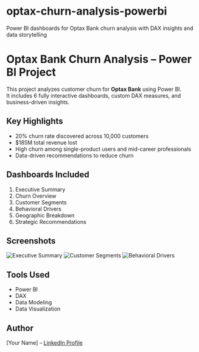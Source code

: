 # optax-churn-analysis-powerbi
Power BI dashboards for Optax Bank churn analysis with DAX insights and data storytelling
# Optax Bank Churn Analysis – Power BI Project

This project analyzes customer churn for **Optax Bank** using Power BI.  
It includes 6 fully interactive dashboards, custom DAX measures, and business-driven insights.

## Key Highlights

- 20% churn rate discovered across 10,000 customers
- $185M total revenue lost
- High churn among single-product users and mid-career professionals
- Data-driven recommendations to reduce churn

## Dashboards Included

1. Executive Summary  
2. Churn Overview  
3. Customer Segments  
4. Behavioral Drivers  
5. Geographic Breakdown  
6. Strategic Recommendations

## Screenshots

![Executive Summary](./OPTAX%201.JPG)
![Customer Segments](./OPTAX%202.JPG)
![Behavioral Drivers](./OPTAX%204.JPG)


## Tools Used

- Power BI
- DAX
- Data Modeling
- Data Visualization

## Author

[Your Name] – [LinkedIn Profile](https://www.linkedin.com/in/yourusername)
